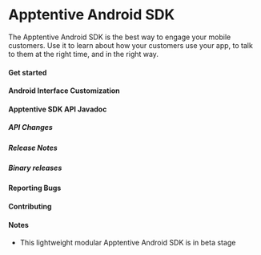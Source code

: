 # Apptentive Android SDK

The Apptentive Android SDK is the best way to engage your mobile customers. Use it to learn about how your customers
use your app, to talk to them at the right time, and in the right way.

#### Get started

#### Android Interface Customization

#### Apptentive SDK API Javadoc

##### API Changes

##### Release Notes

##### Binary releases

#### Reporting Bugs

#### Contributing

#### Notes

* This lightweight modular Apptentive Android SDK is in beta stage
